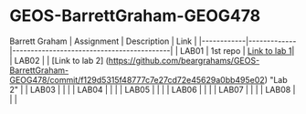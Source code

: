# GEOS-BarrettGraham-GEOG478
Barrett Graham
| Assignment | Description | Link                                      |
|------------|-------------|-------------------------------------------|
| LAB01        |    1st repo | [Link to lab 1](https://github.com/beargrahams/GEOS-BarrettGraham-GEOG478.git "Lab1")|
| LAB02        |             | [Link to lab 2] (https://github.com/beargrahams/GEOS-BarrettGraham-GEOG478/commit/f129d5315f48777c7e27cd72e45629a0bb495e02) "Lab 2"                                          |
| LAB03        |             |                                           |
| LAB04        |             |                                           |
| LAB05        |             |                                           |
| LAB06        |             |                                           |
| LAB07        |             |                                           |
| LAB08        |             |                                           |
